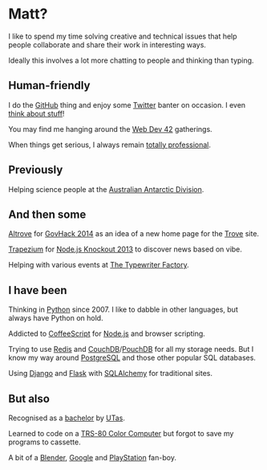 # Matt?

I like to spend my time solving creative and technical issues that help people collaborate and share their work in interesting ways.

Ideally this involves a lot more chatting to people and thinking than typing.


## Human-friendly

I do the [GitHub](http://mattms.github.com/) thing and enjoy some [Twitter](https://twitter.com/MattMS) banter on occasion.
I even [think about stuff](http://thoughts.mattms.info/)!

You may find me hanging around the [Web Dev 42](http://web.dev42.co/) gatherings.

When things get serious, I always remain [totally professional](https://github.com/totesprofesh/).


## Previously

Helping science people at the [Australian Antarctic Division](./Australian_Antarctic_Division/).


## And then some

[Altrove](http://altrove.totesprofe.sh/) for
[GovHack 2014](http://www.govhack.org/)
as an idea of a new home page for the
[Trove](http://trove.nla.gov.au/) site.

[Trapezium](http://trapezium.io/) for
[Node.js Knockout 2013](http://nodeknockout.com/)
to discover news based on vibe.

Helping with various events at
[The Typewriter Factory](http://typewriterfactory.com/events/).


## I have been

Thinking in [Python](https://www.python.org/) since 2007.
I like to dabble in other languages, but always have Python on hold.

Addicted to [CoffeeScript](http://coffeescript.org/) for [Node.js](http://nodejs.org/) and browser scripting.

Trying to use [Redis](http://redis.io/) and [CouchDB](https://couchdb.apache.org/)/[PouchDB](http://pouchdb.com/) for all my storage needs.
But I know my way around [PostgreSQL](http://www.postgresql.org/) and those other popular SQL databases.

Using [Django](https://www.djangoproject.com/) and [Flask](http://flask.pocoo.org/) with [SQLAlchemy](http://www.sqlalchemy.org/) for traditional sites.


## But also

Recognised as a [bachelor](https://en.wikipedia.org/wiki/Bachelor_of_Computing) by [UTas](http://www.utas.edu.au/).

Learned to code on a [TRS-80 Color Computer](https://en.wikipedia.org/wiki/TRS-80_Color_Computer) but forgot to save my programs to cassette.

A bit of a [Blender](https://www.blender.org/), [Google](https://www.google.com/intl/en/about/) and [PlayStation](http://au.playstation.com/) fan-boy.
